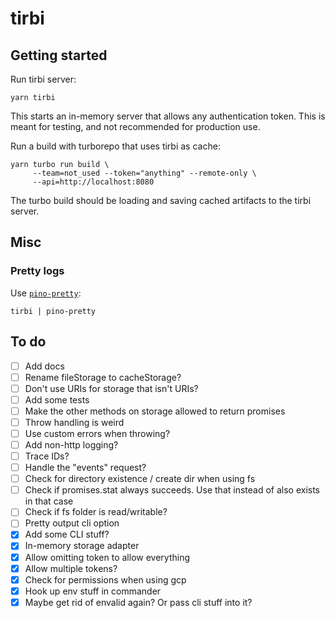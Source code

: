 # tirbi

## Getting started

Run tirbi server:

```shell
yarn tirbi
```

This starts an in-memory server that allows any authentication token. This is
meant for testing, and not recommended for production use.

Run a build with turborepo that uses tirbi as cache:

```shell
yarn turbo run build \
     --team=not_used --token="anything" --remote-only \
     --api=http://localhost:8080
```

The turbo build should be loading and saving cached artifacts to the tirbi
server.

## Misc

### Pretty logs

Use [`pino-pretty`](https://github.com/pinojs/pino-pretty):

```shell
tirbi | pino-pretty
```

## To do

- [ ] Add docs
- [ ] Rename fileStorage to cacheStorage?
- [ ] Don't use URIs for storage that isn't URIs?
- [ ] Add some tests
- [ ] Make the other methods on storage allowed to return promises
- [ ] Throw handling is weird
- [ ] Use custom errors when throwing?
- [ ] Add non-http logging?
- [ ] Trace IDs?
- [ ] Handle the "events" request?
- [ ] Check for directory existence / create dir when using fs
- [ ] Check if promises.stat always succeeds. Use that instead of also exists in
      that case
- [ ] Check if fs folder is read/writable?
- [ ] Pretty output cli option
- [x] Add some CLI stuff?
- [x] In-memory storage adapter
- [x] Allow omitting token to allow everything
- [x] Allow multiple tokens?
- [x] Check for permissions when using gcp
- [x] Hook up env stuff in commander
- [x] Maybe get rid of envalid again? Or pass cli stuff into it?
